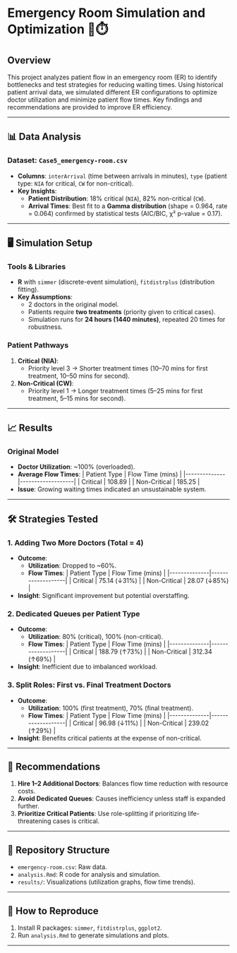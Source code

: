 # Emergency Room Simulation and Optimization 🏥⏱️

## Overview
This project analyzes patient flow in an emergency room (ER) to identify bottlenecks and test strategies for reducing waiting times. Using historical patient arrival data, we simulated different ER configurations to optimize doctor utilization and minimize patient flow times. Key findings and recommendations are provided to improve ER efficiency.

---

## 📊 Data Analysis
### Dataset: `Case5_emergency-room.csv`
- **Columns**: `interArrival` (time between arrivals in minutes), `type` (patient type: `NIA` for critical, `CW` for non-critical).
- **Key Insights**:
  - **Patient Distribution**: 18% critical (`NIA`), 82% non-critical (`CW`).
  - **Arrival Times**: Best fit to a **Gamma distribution** (shape = 0.964, rate = 0.064) confirmed by statistical tests (AIC/BIC, χ² p-value = 0.17).

---

## 🖥️ Simulation Setup
### Tools & Libraries
- **R** with `simmer` (discrete-event simulation), `fitdistrplus` (distribution fitting).
- **Key Assumptions**:
  - 2 doctors in the original model.
  - Patients require **two treatments** (priority given to critical cases).
  - Simulation runs for **24 hours (1440 minutes)**, repeated 20 times for robustness.

### Patient Pathways
1. **Critical (NIA)**:
   - Priority level 3 → Shorter treatment times (10–70 mins for first treatment, 10–50 mins for second).
2. **Non-Critical (CW)**:
   - Priority level 1 → Longer treatment times (5–25 mins for first treatment, 5–15 mins for second).

---

## 📈 Results
### Original Model
- **Doctor Utilization**: ~100% (overloaded).
- **Average Flow Times**:
  | Patient Type | Flow Time (mins) |
  |--------------|-------------------|
  | Critical     | 108.89            |
  | Non-Critical | 185.25            |
- **Issue**: Growing waiting times indicated an unsustainable system.

---

## 🛠️ Strategies Tested
### 1. Adding Two More Doctors (Total = 4)
- **Outcome**:
  - **Utilization**: Dropped to ~60%.
  - **Flow Times**:
    | Patient Type | Flow Time (mins) |
    |--------------|-------------------|
    | Critical     | 75.14 (↓31%)      |
    | Non-Critical | 28.07 (↓85%)      |
- **Insight**: Significant improvement but potential overstaffing.

### 2. Dedicated Queues per Patient Type
- **Outcome**:
  - **Utilization**: 80% (critical), 100% (non-critical).
  - **Flow Times**:
    | Patient Type | Flow Time (mins) |
    |--------------|-------------------|
    | Critical     | 188.79 (↑73%)     |
    | Non-Critical | 312.34 (↑69%)     |
- **Insight**: Inefficient due to imbalanced workload.

### 3. Split Roles: First vs. Final Treatment Doctors
- **Outcome**:
  - **Utilization**: 100% (first treatment), 70% (final treatment).
  - **Flow Times**:
    | Patient Type | Flow Time (mins) |
    |--------------|-------------------|
    | Critical     | 96.98 (↓11%)      |
    | Non-Critical | 239.02 (↑29%)     |
- **Insight**: Benefits critical patients at the expense of non-critical.

---

## 🎯 Recommendations
1. **Hire 1–2 Additional Doctors**: Balances flow time reduction with resource costs.
2. **Avoid Dedicated Queues**: Causes inefficiency unless staff is expanded further.
3. **Prioritize Critical Patients**: Use role-splitting if prioritizing life-threatening cases is critical.

---

## 📂 Repository Structure
- `emergency-room.csv`: Raw data.
- `analysis.Rmd`: R code for analysis and simulation.
- `results/`: Visualizations (utilization graphs, flow time trends).
---

## 🔧 How to Reproduce
1. Install R packages: `simmer`, `fitdistrplus`, `ggplot2`.
2. Run `analysis.Rmd` to generate simulations and plots.

---
